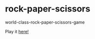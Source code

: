 # rock-paper-scissors
world-class-rock-paper-scissors-game

<p>Play it <a href="https://themboutidem.github.io/rock-paper-scissors/">here!</a></p>

